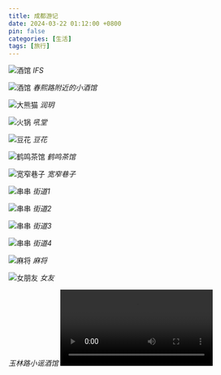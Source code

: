 ```yaml
---
title: 成都游记
date: 2024-03-22 01:12:00 +0800
pin: false 
categories: [生活]
tags: [旅行]
---
```


![酒馆](/assets/img/chengdu/11.jpg)
_IFS_

![酒馆](/assets/img/chengdu/12.jpg)
_春熙路附近的小酒馆_

![大熊猫](/assets/img/chengdu/7.jpg)
_润玥_

![火锅](/assets/img/chengdu/6.jpg)
_吼堂_

![豆花](/assets/img/chengdu/2.jpg)
_豆花_

![鹤鸣茶馆](/assets/img/chengdu/3.jpg)
_鹤鸣茶馆_

![宽窄巷子](/assets/img/chengdu/5.jpg)
_宽窄巷子_

![串串](/assets/img/chengdu/1.jpg)
_街道1_

![串串](/assets/img/chengdu/13.jpg)
_街道2_

![串串](/assets/img/chengdu/14.jpg)
_街道3_

![串串](/assets/img/chengdu/16.jpg)
_街道4_

![麻将](/assets/img/chengdu/15.jpg)
_麻将_

![女朋友](/assets/img/chengdu/17.jpg)
_女友_

_玉林路小谣酒馆_
<video src="/assets/img/chengdu/9.mp4" type="video/mp4"></video>

